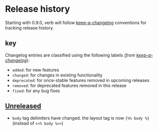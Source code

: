 # Release history

Starting with 0.9.0, verb will follow [keep-a-changelog][] conventions for tracking release history.

## key

Changelog entries are classified using the following labels _(from [keep-a-changelog][]_):

- `added`: for new features
- `changed`: for changes in existing functionality
- `deprecated`: for once-stable features removed in upcoming releases
- `removed`: for deprecated features removed in this release
- `fixed`: for any bug fixes

## [Unreleased]

- `body` tag delimiters have changed. the layout tag is now `{%% body %}` (instead of `<<% body %>>`)


[Unreleased]: https://github.com/generate/generate/compare/0.9.0...HEAD
[0.9.0]: https://github.com/generate/generate/compare/0.8.0...0.9.0

[keep-a-changelog]: https://github.com/olivierlacan/keep-a-changelog
